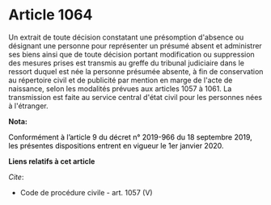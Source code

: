 # Article 1064

Un extrait de toute décision constatant une présomption d'absence ou désignant une personne pour représenter un présumé
absent et administrer ses biens ainsi que de toute décision portant modification ou suppression des mesures prises est
transmis au greffe du tribunal judiciaire dans le ressort duquel est née la personne présumée absente, à fin de conservation
au répertoire civil et de publicité par mention en marge de l'acte de naissance, selon les modalités prévues aux articles
1057 à 1061. La transmission est faite au service central d'état civil pour les personnes nées à l'étranger.

**Nota:**

<font color="black">Conformément à l’article 9 du décret n° 2019-966 du 18 septembre 2019, les présentes dispositions entrent
en vigueur le 1er janvier 2020.</font>

**Liens relatifs à cet article**

_Cite_:

  - Code de procédure civile - art. 1057 (V)
